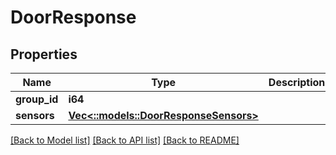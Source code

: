 # DoorResponse

## Properties
Name | Type | Description | Notes
------------ | ------------- | ------------- | -------------
**group_id** | **i64** |  | [optional] 
**sensors** | [**Vec<::models::DoorResponseSensors>**](DoorResponse_sensors.md) |  | [optional] 

[[Back to Model list]](../README.md#documentation-for-models) [[Back to API list]](../README.md#documentation-for-api-endpoints) [[Back to README]](../README.md)


